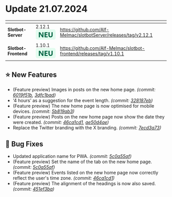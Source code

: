 # Update 21.07.2024

<table data-card-size="large" data-view="cards"><thead><tr><th></th><th></th><th data-hidden data-card-target data-type="content-ref"></th></tr></thead><tbody><tr><td><strong>Slotbot-Server</strong></td><td>2.12.1 <img src="../../.gitbook/assets/Badge-New.png" alt="Neu" data-size="line"></td><td><a href="https://github.com/Alf-Melmac/slotbotServer/releases/tag/v2.12.1">https://github.com/Alf-Melmac/slotbotServer/releases/tag/v2.12.1</a></td></tr><tr><td><strong>Slotbot-Frontend</strong></td><td>1.10.1 <img src="../../.gitbook/assets/Badge-New.png" alt="Neu" data-size="line"></td><td><a href="https://github.com/Alf-Melmac/slotbot-frontend/releases/tag/v1.10.1">https://github.com/Alf-Melmac/slotbot-frontend/releases/tag/v1.10.1</a></td></tr></tbody></table>

## ⭐ New Features

* (Feature preview) Images in posts on the new home page. _(commit:_ [_6019f51b_](https://github.com/Alf-Melmac/slotbot-frontend/commit/6019f51b6ac2b70b96450f62e76870559f233182)_,_ [_3dfc1bad_](https://github.com/Alf-Melmac/slotbotServer/commit/3dfc1badd3863934500f4fc5856f964ed2329a75)_)_
* ‘4 hours’ as a suggestion for the event length. _(commit:_ [_328187eb_](https://github.com/Alf-Melmac/slotbot-frontend/commit/328187eb789da1e6635c6c06bc39af7f2abf6914)_)_
* (Feature preview) The new home page is now optimised for mobile devices. _(commit:_ [_5b819ab3_](https://github.com/Alf-Melmac/slotbot-frontend/commit/5b819ab37b399ca8f31abd12a0791e26ea20ca7a)_)_
* (Feature preview) Posts on the new home page now show the date they were created. _(commit:_ [_46ca1cd1_](https://github.com/Alf-Melmac/slotbot-frontend/commit/46ca1cd12c11cd0a877265df92182f009f6a72eb)_,_ [_ae50d4ae_](https://github.com/Alf-Melmac/slotbotServer/commit/ae50d4ae38d0a4ba5482ef1b2475f4fd3a31bfec)_)_
* Replace the Twitter branding with the X branding. _(commit:_ [_7ecd3a73_](https://github.com/Alf-Melmac/slotbot-frontend/commit/7ecd3a73d992e89bd80cf1b36f1cc3069283316a)_)_

## 🐞 Bug Fixes

* Updated application name for PWA. _(commit:_ [_5c0a55af_](https://github.com/Alf-Melmac/slotbot-frontend/commit/5c0a55af69cb2e5ed753e2ca70b0da790c4729cb)_)_
* (Feature preview) Set the name of the tab on the new home page. _(commit:_ [_5c0a55af_](https://github.com/Alf-Melmac/slotbot-frontend/commit/5c0a55af69cb2e5ed753e2ca70b0da790c4729cb)_)_
* (Feature preview) Events listed on the new home page now correctly reflect the user's time zone. _(commit:_ [_46ca1cd1_](https://github.com/Alf-Melmac/slotbot-frontend/commit/46ca1cd12c11cd0a877265df92182f009f6a72eb)_)_
* (Feature preview) The alignment of the headings is now also saved. _(commit:_ [_451ef3ba_](https://github.com/Alf-Melmac/slotbotServer/commit/451ef3ba44eae03c66177c4f81dfd7640925357b)_)_
